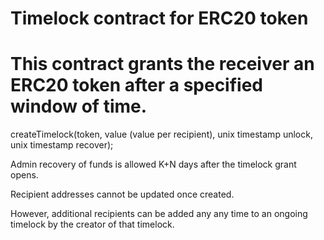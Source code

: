 # Timelock contract for ERC20 token

# This contract grants the receiver an ERC20 token after a specified window of time.
createTimelock(token, value (value per recipient), unix timestamp unlock, unix timestamp recover);

Admin recovery of funds is allowed K+N days after the timelock grant opens.

Recipient addresses cannot be updated once created.

However, additional recipients can be added any any time to an ongoing timelock by the creator of that timelock.